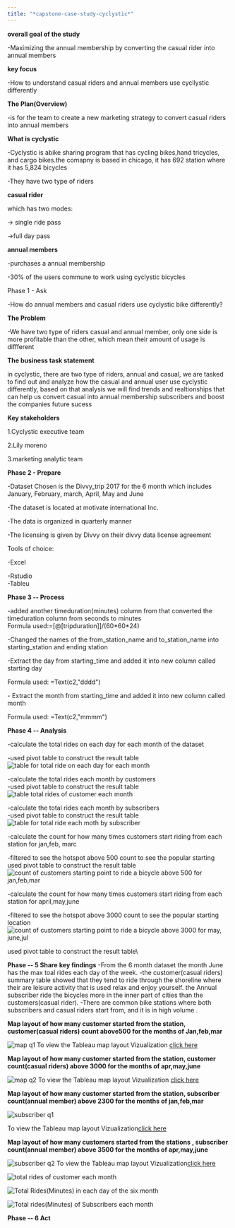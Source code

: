 ```yaml
---
title: "*capstone-case-study-cyclystic*"
---
```


**overall goal of the study**

-Maximizing the annual membership by converting the casual rider into
annual members

**key focus**

-How to understand casual riders and annual members use cycllystic
differently

**The Plan(Overview)**

-is for the team to create a new marketing strategy to convert casual
riders into annual members

**What is cyclystic**

-Cyclystic is abike sharing program that has cycling bikes,hand
tricycles, and cargo bikes.the comapny is based in chicago, it has 692
station where it has 5,824 bicycles

-They have two type of riders

**casual rider**

which has two modes:

-\> single ride pass

-\>full day pass

**annual members**

-purchases a annual membership

-30% of the users commune to work using cyclystic bicycles

Phase 1 - Ask

-How do annual members and casual riders use cyclystic bike differently?

**The Problem**

-We have two type of riders casual and annual member, only one side is
more profitable than the other, which mean their amount of usage is
diffferent

**The business task statement**

in cyclystic, there are two type of riders, annual and casual, we are
tasked to find out and analyze how the casual and annual user use
cyclystic differently, based on that analysis we will find trends and
realtionships that can help us convert casual into annual membership
subscribers and boost the companies future sucess

**Key stakeholders**

1.Cyclystic executive team

2.Lily moreno

3.marketing analytic team

**Phase 2 - Prepare**

-Dataset Chosen is the Divvy_trip 2017 for the 6 month which includes
January, February, march, April, May and June

-The dataset is located at motivate international Inc.

-The data is organized in quarterly manner

-The licensing is given by Divvy on their divvy data license agreement

Tools of choice:

-Excel

-Rstudio\
-Tableu

**Phase 3 -- Process**

-added another timeduration(minutes) column from that converted the
timeduration column from seconds to minutes\
Formula used:=\[@\[tripduration\]\]/(60\*60\*24)

-Changed the names of the from_station_name and to_station_name into
starting_station and ending station

-Extract the day from starting_time and added it into new column called
starting day

Formula used: =Text(c2,"dddd")

\- Extract the month from starting_time and added it into new column
called month

Formula used: =Text(c2,"mmmm")

**Phase 4 -- Analysis**

-calculate the total rides on each day for each month of the dataset

-used pivot table to construct the result table\
![table  for total ride on each day for each month](https://github.com/NEB73/capstone-case-study-cyclystic/assets/151795453/60b840d8-453f-406e-81b4-315b83a542a1)


-calculate the total rides each month by customers\
-used pivot table to construct the result table\
![table total rides of customer each month](https://github.com/NEB73/capstone-case-study-cyclystic/assets/151795453/7c79c16d-5b67-4df3-8a65-73c698944af9)


-calculate the total rides each month by subscribers\
-used pivot table to construct the result table\
![table for total ride each moth by subscriber](https://github.com/NEB73/capstone-case-study-cyclystic/assets/151795453/bfd77324-6e2d-4a67-859c-d5915ca74f44)


-calculate the count for how many times customers start riding from each
station for jan,feb, marc

-filtered to see the hotspot above 500 count to see the popular starting
used pivot table to construct the result table\
![count of customers starting point to ride a bicycle above 500 for jan,feb,mar](https://github.com/NEB73/capstone-case-study-cyclystic/assets/151795453/88355168-3ac3-431a-8567-148e65c87ce4)


-calculate the count for how many times customers start riding from each
station for april,may,june

-filtered to see the hotspot above 3000 count to see the popular
starting location
![count of customers starting point to ride a bicycle above 3000 for may, june,jul](https://github.com/NEB73/capstone-case-study-cyclystic/assets/151795453/f775f738-fa9a-45c0-8859-d689a51e7e2d)

used pivot table to construct the result table\


**Phase -- 5 Share**
**key findings**
-From the 6 month dataset the month June has the max toal rides each day of the week.
-the customer(casual riders) summary table showed that they tend to ride through the shoreline where their are leisure activity that is used  relax and enjoy yourself.
the Annual subscriber ride the bicycles more in the inner part of cities than the customers(casual rider).
-There are common bike stations where both subscribers and casual riders start from, and it is in high volume .

**Map layout of how many customer started from the station, customer(casual riders) count above500 for the months of Jan,feb,mar**  

![map q1](https://github.com/NEB73/capstone-case-study-cyclystic/assets/151795453/b6fd2b15-9fda-4e2e-8048-8cd11925d4da)
To view the Tableau map layout Vizualization <a href="https://public.tableau.com/app/profile/nebyou.daniel/viz/howmanycustomerstartedfromstartstateionabove500q1/Sheet1?publish=yes">click here</a>

**Map layout of how many customer started from the station, customer count(casual riders) above 3000 for the months of apr,may,june**  

![map q2](https://github.com/NEB73/capstone-case-study-cyclystic/assets/151795453/fd00c818-18da-4872-8a93-78c2989b5bcb)
To view the Tableau map layout Vizualization <a href="https://public.tableau.com/app/profile/nebyou.daniel/viz/customeronstartlocationabove3000/Sheet1?publish=yes">click here</a>

**Map layout of how many customer started from the station, subscriber count(annual member) above 2300 for the months of jan,feb,mar**  

![subscriber q1](https://github.com/NEB73/capstone-case-study-cyclystic/assets/151795453/29c8520a-3340-43ea-a16c-fa84851d07c4)

To view the Tableau map layout Vizualization<a href="https://public.tableau.com/app/profile/nebyou.daniel/viz/howmanysubscribersstartedfromthatstationabove2300countformonthofjanfebmar/Sheet1?publish=yes">click here</a>

**Map layout of how many customers started from the stations , subscriber count(annual member) above 3500 for the months of apr,may,june**  

![subscriber q2](https://github.com/NEB73/capstone-case-study-cyclystic/assets/151795453/ca5944ed-a3c4-4b6e-9da4-885cb4b515d0)
To view the Tableau map layout Vizualization<a href="https://public.tableau.com/app/profile/nebyou.daniel/viz/howmanycustomersstartfromthatstationcountabove3500formonthofaprilmayjune/Sheet1?publish=yes">click here</a>



![total rides of customer each month](https://github.com/NEB73/capstone-case-study-cyclystic/assets/151795453/85b3cdaf-508e-456e-9369-90860e68fdfb)

![Total Rides(Minutes) in each day of the six month](https://github.com/NEB73/capstone-case-study-cyclystic/assets/151795453/87275f38-ce7f-4f38-bfe7-cfca87c858d7)

![Total rides(Minutes) of Subscribers each month](https://github.com/NEB73/capstone-case-study-cyclystic/assets/151795453/c015a5d8-899d-4ef6-80da-39b6df12cc36)


**Phase -- 6 Act**
